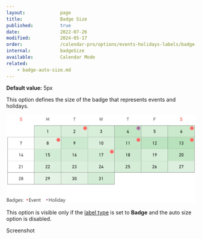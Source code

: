 ```yaml
---
layout:             page
title:              Badge Size
published:          true
date:               2022-07-26
modified:           2024-05-17
order:              /calendar-pro/options/events-holidays-labels/badge-size
internal:           badgeSize
available:          Calendar Mode
related:
    - badge-auto-size.md
---
```

**Default value:** 5px

This option defines the size of the badge that represents events and holidays. 

<img src="images/badges.png" width="600">

This option is visible only if the [label type](type.md) is set to **Badge** and the auto size option is disabled.

<todo>Screenshot</todo>